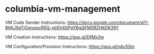# columbia-vm-management

VM Code Sender Instructions: https://docs.google.com/document/d/1-8hKJXeTjOwvoscR5Q-ybSV4SPpYBgQFM0RZHkDK39Y

VM Creation Instructions: https://goo.gl/DfMx3w

VM Configuration/Provision Instructions: https://goo.gl/nAc5Sm

